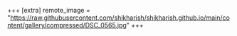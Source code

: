 +++
[extra]
remote_image = "https://raw.githubusercontent.com/shikharish/shikharish.github.io/main/content/gallery/compressed/DSC_0565.jpg"
+++
